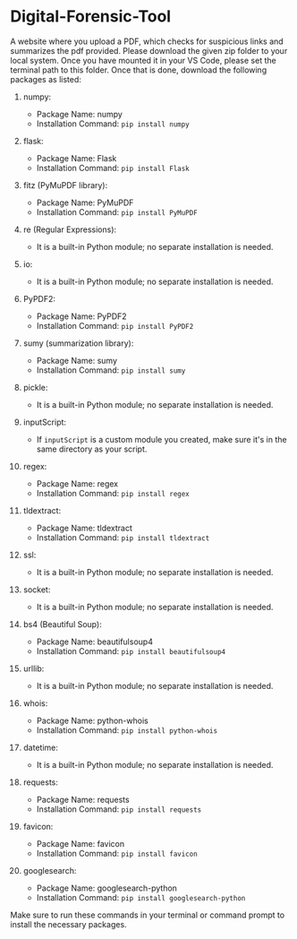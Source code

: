 # Digital-Forensic-Tool
A website where you upload a PDF, which checks for suspicious links and summarizes the pdf provided.
Please download the given zip folder to your local system. Once you have mounted it in your VS Code, please set the terminal path to this folder. Once that is done, download the following packages as listed:

1. numpy:
   - Package Name: numpy
   - Installation Command: `pip install numpy`

2. flask:
   - Package Name: Flask
   - Installation Command: `pip install Flask`

3. fitz (PyMuPDF library):
   - Package Name: PyMuPDF
   - Installation Command: `pip install PyMuPDF`

4. re (Regular Expressions):
   - It is a built-in Python module; no separate installation is needed.

5. io:
   - It is a built-in Python module; no separate installation is needed.

6. PyPDF2:
   - Package Name: PyPDF2
   - Installation Command: `pip install PyPDF2`

7. sumy (summarization library):
   - Package Name: sumy
   - Installation Command: `pip install sumy`

8. pickle:
   - It is a built-in Python module; no separate installation is needed.

9. inputScript:
   - If `inputScript` is a custom module you created, make sure it's in the same directory as your script.

10. regex:
    - Package Name: regex
    - Installation Command: `pip install regex`

11. tldextract:
    - Package Name: tldextract
    - Installation Command: `pip install tldextract`

12. ssl:
    - It is a built-in Python module; no separate installation is needed.

13. socket:
    - It is a built-in Python module; no separate installation is needed.

14. bs4 (Beautiful Soup):
    - Package Name: beautifulsoup4
    - Installation Command: `pip install beautifulsoup4`

15. urllib:
    - It is a built-in Python module; no separate installation is needed.

16. whois:
    - Package Name: python-whois
    - Installation Command: `pip install python-whois`

17. datetime:
    - It is a built-in Python module; no separate installation is needed.

18. requests:
    - Package Name: requests
    - Installation Command: `pip install requests`

19. favicon:
    - Package Name: favicon
    - Installation Command: `pip install favicon`

20. googlesearch:
    - Package Name: googlesearch-python
    - Installation Command: `pip install googlesearch-python`

Make sure to run these commands in your terminal or command prompt to install the necessary packages.
